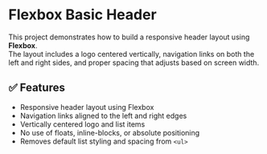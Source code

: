 # Flexbox Basic Header

This project demonstrates how to build a responsive header layout using **Flexbox**.  
The layout includes a logo centered vertically, navigation links on both the left and right sides, and proper spacing that adjusts based on screen width.

## ✅ Features

- Responsive header layout using Flexbox
- Navigation links aligned to the left and right edges
- Vertically centered logo and list items
- No use of floats, inline-blocks, or absolute positioning
- Removes default list styling and spacing from `<ul>`

